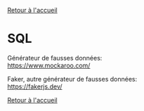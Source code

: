 [Retour à l'accueil](../README.md)
# SQL

Générateur de fausses données: \
https://www.mockaroo.com/

Faker, autre générateur de fausses données: \
https://fakerjs.dev/

[Retour à l'accueil](../README.md)